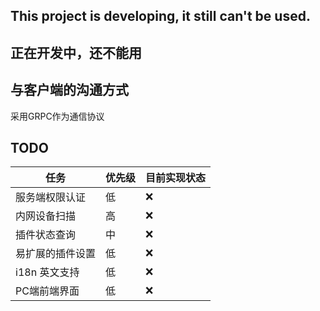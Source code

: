 ## This project is developing, it still can't be used.

## 正在开发中，还不能用

## 与客户端的沟通方式

采用GRPC作为通信协议

## TODO

| 任务        | 优先级 | 目前实现状态 |
|-----------|-----|--------|
| 服务端权限认证   | 低   | ❌      |
| 内网设备扫描    | 高   | ❌      |
| 插件状态查询    | 中   | ❌      |
| 易扩展的插件设置  | 低   | ❌      |
| i18n 英文支持 | 低   | ❌      |
| PC端前端界面   | 低   | ❌      |

